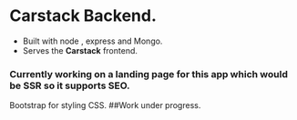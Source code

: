 # Carstack Backend.

* Built with node , express and Mongo.
* Serves the **Carstack** frontend.


### Currently working on a landing page for this app which would be **SSR** so it supports **SEO**.
Bootstrap for styling CSS.
##Work under progress.
